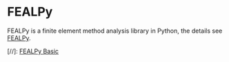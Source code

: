 # FEALPy

FEALPy is a finite element method analysis library in Python, the details see [FEALPy](https://github.com/weihuayi/fealpy).

[//]: [FEALPy Basic](FEALPy_Basic.md)

